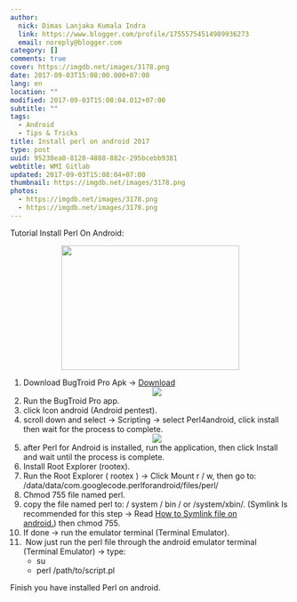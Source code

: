 ```yaml
---
author:
  nick: Dimas Lanjaka Kumala Indra
  link: https://www.blogger.com/profile/17555754514989936273
  email: noreply@blogger.com
category: []
comments: true
cover: https://imgdb.net/images/3178.png
date: 2017-09-03T15:08:00.000+07:00
lang: en
location: ""
modified: 2017-09-03T15:08:04.012+07:00
subtitle: ""
tags:
  - Android
  - Tips & Tricks
title: Install perl on android 2017
type: post
uuid: 95238ea0-8128-4888-882c-295bcebb9381
webtitle: WMI Gitlab
updated: 2017-09-03T15:08:04+07:00
thumbnail: https://imgdb.net/images/3178.png
photos:
  - https://imgdb.net/images/3178.png
  - https://imgdb.net/images/3178.png
---
```


Tutorial Install Perl On Android:<br><div class="separator" style="clear: both; text-align: center;"><a href="https://imgdb.net/images/3178.png" imageanchor="1" style="margin-left: 1em; margin-right: 1em;" rel="noopener noreferer nofollow"><img border="0" data-original-height="321" data-original-width="458" height="224" src="https://imgdb.net/images/3178.png" width="320"></a></div><ol><li>Download BugTroid Pro Apk -&gt;&nbsp;<a alt="BugTroid Pro" href="https://www.dropbox.com/s/97g97bg14gyinaa/Bugtroid%20Pentesting%20PRO%20v5.0.1%5BBala%20Kurawa%5D%20.apk?dl=1" rel="noopener noreferer nofollow" title="BugTroid Pro">Download</a>&nbsp;<div class="separator" style="clear: both; text-align: center;"><a href="https://imgdb.net/images/3177.png" imageanchor="1" style="margin-left: 1em; margin-right: 1em;" rel="noopener noreferer nofollow"><img border="0" data-original-height="300" data-original-width="300" src="https://imgdb.net/images/3177.png"></a></div></li><li>Run the BugTroid Pro app.&nbsp;</li><li>click Icon android (Android pentest).</li><li>scroll down and select -&gt; Scripting -&gt; select Perl4android, click install then wait for the process to complete.<div class="separator" style="clear: both; text-align: center;"><a href="https://imgdb.net/images/3176.jpg" imageanchor="1" style="margin-left: 1em; margin-right: 1em;" rel="noopener noreferer nofollow"><img border="0" data-original-height="256" data-original-width="256" src="https://imgdb.net/images/3176.jpg"></a></div></li><li>after Perl for Android is installed, run the application, then click Install and wait until the process is complete.</li><li>Install Root Explorer (rootex).</li><li>Run the Root Explorer ( rootex ) -&gt; Click Mount r / w, then go to: /data/data/com.googlecode.perlforandroid/files/perl/</li><li>Chmod 755 file named perl.</li><li>copy the file named perl to: / system / bin / or /system/xbin/. (Symlink Is recommended for this step -&gt; Read&nbsp;<a href="https://web-manajemen.blogspot.com/p/search.html?q=symlink+file+android">How to Symlink file on android.</a>)&nbsp;then&nbsp;chmod 755.</li><li>If done -&gt; run the emulator terminal (Terminal Emulator).</li><li>&nbsp;Now just run the perl file through the android emulator terminal (Terminal Emulator) -&gt; type: <ul><li>su</li><li>perl /path/to/script.pl</li></ul></li></ol>Finish you have installed Perl on android.